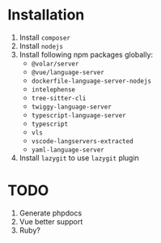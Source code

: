 # Installation

1. Install `composer`
2. Install `nodejs`
3. Install following npm packages globally:
    * `@volar/server`
    * `@vue/language-server`
    * `dockerfile-language-server-nodejs`
    * `intelephense`
    * `tree-sitter-cli`
    * `twiggy-language-server`
    * `typescript-language-server`
    * `typescript`
    * `vls`
    * `vscode-langservers-extracted`
    * `yaml-language-server`
4. Install `lazygit` to use `lazygit` plugin

# TODO

1. Generate phpdocs
2. Vue better support
3. Ruby?
